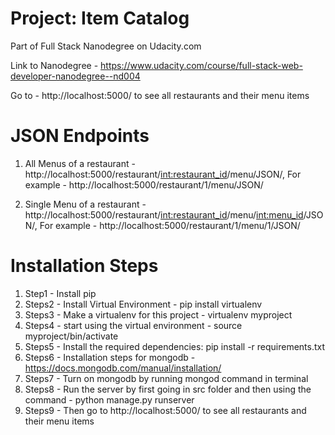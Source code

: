 # Project: Item Catalog
Part of Full Stack Nanodegree on Udacity.com

Link to Nanodegree - https://www.udacity.com/course/full-stack-web-developer-nanodegree--nd004

Go to - http://localhost:5000/ to see all restaurants and their menu items

# JSON Endpoints
1. All Menus of a restaurant - http://localhost:5000/restaurant/<int:restaurant_id>/menu/JSON/, For example - http://localhost:5000/restaurant/1/menu/JSON/

2. Single Menu of a restaurant - http://localhost:5000/restaurant/<int:restaurant_id>/menu/<int:menu_id>/JSON/, For example - http://localhost:5000/restaurant/1/menu/1/JSON/

# Installation Steps
1. Step1 - Install pip 
2. Steps2 - Install Virtual Environment - pip install virtualenv 
3. Steps3 - Make a virtualenv for this project - virtualenv myproject
4. Steps4 - start using the virtual environment - source myproject/bin/activate
5. Steps5 - Install the required dependencies: pip install -r requirements.txt
6. Steps6 - Installation steps for mongodb - https://docs.mongodb.com/manual/installation/
7. Steps7 - Turn on mongodb by running mongod command in terminal
8. Steps8 - Run the server by first going in src folder and then using the command - python manage.py runserver
9. Steps9 - Then go to http://localhost:5000/ to see all restaurants and their menu items
